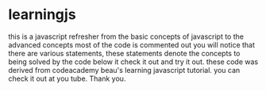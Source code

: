 # learningjs

this is a javascript refresher from the basic concepts of javascript to the advanced concepts most of the code is commented out 
you will notice that there are various statements, these statements denote the concepts to being solved by the code below it
check it out and try it out. 
these code was derived from codeacademy beau's learning javascript tutorial. you can check it out at you tube. Thank you.
